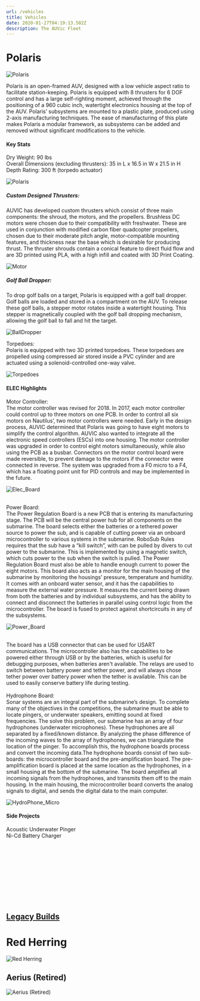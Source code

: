 ```yaml
---
url: /vehicles
title: Vehicles
date: 2020-01-27T04:19:13.502Z
description: The AUVic Fleet
---
```




# Polaris
![Polaris ](/img/uploads/AUVIC-2018-Final-Assembly-REV52.jpg)


Polaris is an open-framed AUV, designed with a low vehicle aspect ratio to facilitate station-keeping.
Polaris is equipped with 8 thrusters for 6 DOF control and has a large self-righting moment,
achieved through the positioning of a 960 cubic inch, watertight electronics housing at the top of the AUV.
Polaris’ subsystems are mounted to a plastic plate, produced using 2-axis manufacturing techniques.
The ease of manufacturing of this plate makes Polaris a modular framework, as subsystems can be added 
and removed without significant modifications to the vehicle.

<h4>Key Stats</h4>
	

Dry Weight: 90 lbs
<br>
Overall Dimensions (excluding thrusters): 35 in L x 16.5 in W x 21.5 in H
<br>
Depth Rating: 300 ft (torpedo actuator)





![Polaris ](/img/uploads/ezgif.com-crop.gif)




<h5>Custom Designed Thrusters: </h5>



AUVIC has developed custom thrusters which consist of three main components: the shroud, the motors, and the propellers. Brushless DC motors were chosen due to their compatibility with freshwater. These are used in conjunction with modified carbon fiber quadcopter propellers, chosen due to their moderate pitch angle, motor-compatible mounting features, and thickness near the base which is desirable for producing thrust. The thruster shrouds contain a conical feature to direct fluid flow and are 3D printed using PLA, with a high infill and coated with 3D Print Coating. 


![Motor](/img/uploads/motor_300px.png)


<h5> Golf Ball Dropper: </h5>

To drop golf balls on a target, Polaris is equipped with a golf ball dropper. Golf balls are loaded and stored in a compartment on the AUV. To release these golf balls, 
a stepper motor rotates inside a watertight housing. This stepper is magnetically coupled with the golf ball dropping mechanism, allowing the golf ball to fall and hit the target.


![BallDropper](/img/uploads/BallDropper1.jpg)



Torpedoes: 
<br>
Polaris is equipped with two 3D printed torpedoes. These torpedoes are propelled using compressed air stored inside a PVC cylinder and are actuated using a solenoid-controlled one-way valve. 
<br>


![Torpedoes](/img/uploads/IMG-3933.jpg)



<h4>ELEC Highlights</h4>
Motor Controller: 
<br>
The motor controller was revised for 2018. In 2017, each motor controller could control up to three motors on one PCB. In order to control all six motors on Nautilus’, two motor controllers were needed. Early in the design process, AUVIC determined that Polaris was going to have eight motors to simplify the control algorithm. AUVIC also wanted to integrate all the electronic speed controllers (ESCs) into one housing. The motor controller was upgraded in order to control eight motors simultaneously, while also using the PCB as a busbar. Connectors on the motor control board were made reversible, to prevent damage to the motors if the connector were connected in reverse. The system was upgraded from a F0 micro to a F4, which has a floating point unit for PID controls and may be implemented in the future.
<br>


![Elec_Board](/img/uploads/mc.png)

<br> Power Board: <br>
The Power Regulation Board is a new PCB that is entering its manufacturing stage. The PCB will be the central power hub for all components on the submarine. The board selects either the batteries or a tethered power source to power the sub, and is capable of cutting power via an onboard microcontroller to various systems in the submarine. RoboSub Rules requires that the sub have a “kill switch”, with can be pulled by divers to cut power to the submarine. This is implemented by using a magnetic switch, which cuts power to the sub when the switch is pulled. The Power Regulation Board must also be able to handle enough current to power the eight motors. This board also acts as a monitor for the main housing of the submarine by monitoring the housings’ pressure, temperature and humidity. It comes with an onboard water sensor, and it has the capabilities to measure the external water pressure. It measures the current being drawn from both the batteries and by individual subsystems, and has the ability to connect and disconnect the batteries in parallel using control logic from the microcontroller. The board is fused to protect against shortcircuits in any of the subsystems.
<br>








![Power_Board](/img/uploads/power_board.png)

<br>
The board has a USB connector that can be used for USART communications. The microcontroller also has the capabilities to be powered either through USB or by the batteries, which is useful for debugging purposes, when batteries aren't available. The relays are used to switch between battery power and tether power, and will always chose tether power over battery power when the tether is available. This can be used to easily conserve battery life during testing.
<br>
<br>
Hydrophone Board: 
<br>
Sonar systems are an integral part of the submarine’s design. To complete many of the objectives in the competitions, the submarine must be able to locate pingers, or underwater speakers, emitting sound at fixed frequencies. The solve this problem, our submarine has an array of four hydrophones (underwater microphones). These hydrophones are all separated by a fixed/known distance. By analyzing the phase difference of the incoming waves to the array of hydrophones, we can triangulate the location of the pinger. To accomplish this, the hydrophone boards process and convert the incoming data.The hydrophone boards consist of two sub-boards: the microcontroller board and the pre-amplification board. The pre-amplification board is placed at the same location as the hydrophones, in a small housing at the bottom of the submarine. The board amplifies all incoming signals from the hydrophones, and transmits them off to the main housing. In the main housing, the microcontroller board converts the analog signals to digital, and sends the digital data to the main computer.
<br>




![HydroPhone_Micro](/img/uploads/hydrophone_micro.png)


<h4>Side Projects</h4>
Acoustic Underwater Pinger
<br>
Ni-Cd Battery Charger
<br>









<br/><br/><br/><br/><br/><br/><br/><br/><br/>


<h2><u> Legacy Builds </u></h2>


# Red Herring

![Red Herring](/img/uploads/red_herring4-620x304.png)


## Aerius (Retired)

![Aerius (Retired)](/img/uploads/aerius_1-300x225.jpg)
















